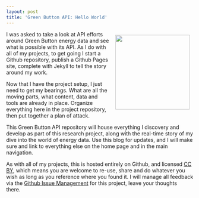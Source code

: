 ```yaml
---
layout: post
title: 'Green Button API: Hello World'
---
```

<p><a href="https://deo-data.github.io/green-button-api"><img style="padding: 10px;" src="https://s3.amazonaws.com/kinlane-productions/federal-government/green-button/green-button.jpg" alt="" width="200" align="right" /></a></p>
<p>I was asked to take a look at API efforts around Green Button energy data and see what is possible with its API. As I do with all of my projects, to get going I start a Github repository, publish a Github Pages site, complete with Jekyll to tell the story around my work.</p>
<p>Now that I have the project setup, I just need to get my bearings. What are all the moving parts, what content, data and tools are already in place. Organize everything here in the project repository, then put together a plan of attack.</p>
<p>This Green Button API repository will house everything I discovery and develop as part of this research project, along with the real-time story of my dive into the world of energy data. Use this blog for updates, and I will make sure and link to everything else on the home page and in the main navigation.</p>
<p>As with all of my projects, this is hosted entirely on Github, and licensed <a href="http://creativecommons.org/licenses/by/3.0/">CC BY</a>, which means you are welcome to re-use, share and do whatever you wish as long as you reference where you found it. I will manage all feedback via the <a href="https://github.com/doe-data/green-button-api/issues">Github Issue Management</a> for this project, leave your thoughts there.&nbsp;</p>